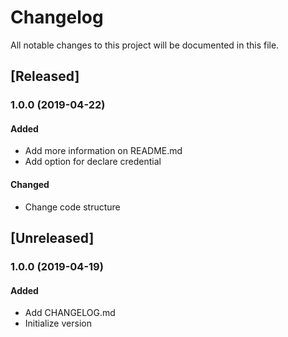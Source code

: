 # Changelog
All notable changes to this project will be documented in this file.

## [Released]
### 1.0.0 (2019-04-22)
#### Added
- Add more information on README.md
- Add option for declare credential 

#### Changed
- Change code structure


## [Unreleased]
### 1.0.0 (2019-04-19)
#### Added
- Add CHANGELOG.md
- Initialize version
